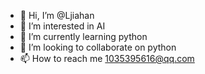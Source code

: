 - 👋 Hi, I’m @Ljiahan
- 👀 I’m interested in AI
- 🌱 I’m currently learning python
- 💞️ I’m looking to collaborate on python
- 📫 How to reach me 1035395616@qq.com

<!---
Ljiahan/Ljiahan is a ✨ special ✨ repository because its `README.md` (this file) appears on your GitHub profile.
You can click the Preview link to take a look at your changes.
--->
